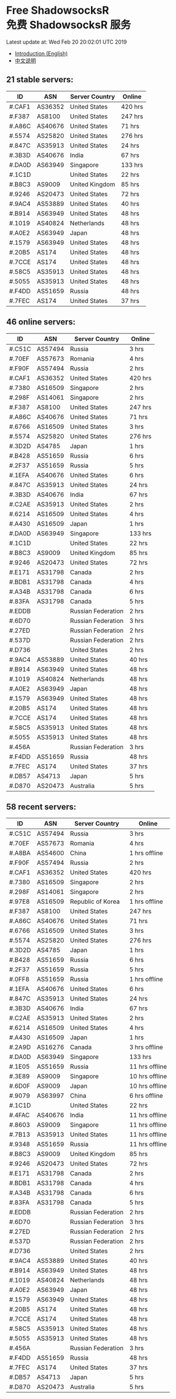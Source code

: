 # Free ShadowsocksR<br>免费 ShadowsocksR 服务

Latest update at: Wed Feb 20 20:02:01 UTC 2019

- [Introduction (English)](https://vision-network.readthedocs.io/en/latest/autossr/autossr.html)
- [中文说明](https://vision-network.readthedocs.io/zh_CN/latest/autossr/autossr.html)


## 21 stable servers:

| ID | ASN | Server Country | Online |
| ------ | ------ | ------ | ------ |
| #.CAF1 | AS36352 | United States | 420 hrs |
| #.F387 | AS8100 | United States | 247 hrs |
| #.A86C | AS40676 | United States | 71 hrs |
| #.5574 | AS25820 | United States | 276 hrs |
| #.847C | AS35913 | United States | 24 hrs |
| #.3B3D | AS40676 | India | 67 hrs |
| #.DA0D | AS63949 | Singapore | 133 hrs |
| #.1C1D |  | United States | 22 hrs |
| #.B8C3 | AS9009 | United Kingdom | 85 hrs |
| #.9246 | AS20473 | United States | 72 hrs |
| #.9AC4 | AS53889 | United States | 40 hrs |
| #.B914 | AS63949 | United States | 48 hrs |
| #.1019 | AS40824 | Netherlands | 48 hrs |
| #.A0E2 | AS63949 | Japan | 48 hrs |
| #.1579 | AS63949 | United States | 48 hrs |
| #.20B5 | AS174 | United States | 48 hrs |
| #.7CCE | AS174 | United States | 48 hrs |
| #.58C5 | AS35913 | United States | 48 hrs |
| #.5055 | AS35913 | United States | 48 hrs |
| #.F4DD | AS51659 | Russia | 48 hrs |
| #.7FEC | AS174 | United States | 37 hrs |

## 46 online servers:

| ID | ASN | Server Country | Online |
| ------ | ------ | ------ | ------ |
| #.C51C | AS57494 | Russia | 3 hrs |
| #.70EF | AS57673 | Romania | 4 hrs |
| #.F90F | AS57494 | Russia | 2 hrs |
| #.CAF1 | AS36352 | United States | 420 hrs |
| #.7380 | AS16509 | Singapore | 2 hrs |
| #.298F | AS14061 | Singapore | 2 hrs |
| #.F387 | AS8100 | United States | 247 hrs |
| #.A86C | AS40676 | United States | 71 hrs |
| #.6766 | AS16509 | United States | 3 hrs |
| #.5574 | AS25820 | United States | 276 hrs |
| #.3D2D | AS4785 | Japan | 1 hrs |
| #.B428 | AS51659 | Russia | 6 hrs |
| #.2F37 | AS51659 | Russia | 5 hrs |
| #.1EFA | AS40676 | United States | 6 hrs |
| #.847C | AS35913 | United States | 24 hrs |
| #.3B3D | AS40676 | India | 67 hrs |
| #.C2AE | AS35913 | United States | 2 hrs |
| #.6214 | AS16509 | United States | 4 hrs |
| #.A430 | AS16509 | Japan | 1 hrs |
| #.DA0D | AS63949 | Singapore | 133 hrs |
| #.1C1D |  | United States | 22 hrs |
| #.B8C3 | AS9009 | United Kingdom | 85 hrs |
| #.9246 | AS20473 | United States | 72 hrs |
| #.E171 | AS31798 | Canada | 2 hrs |
| #.BDB1 | AS31798 | Canada | 4 hrs |
| #.A34B | AS31798 | Canada | 6 hrs |
| #.83FA | AS31798 | Canada | 5 hrs |
| #.EDDB |  | Russian Federation | 2 hrs |
| #.6D70 |  | Russian Federation | 3 hrs |
| #.27ED |  | Russian Federation | 2 hrs |
| #.537D |  | Russian Federation | 2 hrs |
| #.D736 |  | United States | 2 hrs |
| #.9AC4 | AS53889 | United States | 40 hrs |
| #.B914 | AS63949 | United States | 48 hrs |
| #.1019 | AS40824 | Netherlands | 48 hrs |
| #.A0E2 | AS63949 | Japan | 48 hrs |
| #.1579 | AS63949 | United States | 48 hrs |
| #.20B5 | AS174 | United States | 48 hrs |
| #.7CCE | AS174 | United States | 48 hrs |
| #.58C5 | AS35913 | United States | 48 hrs |
| #.5055 | AS35913 | United States | 48 hrs |
| #.456A |  | Russian Federation | 3 hrs |
| #.F4DD | AS51659 | Russia | 48 hrs |
| #.7FEC | AS174 | United States | 37 hrs |
| #.DB57 | AS4713 | Japan | 5 hrs |
| #.D870 | AS20473 | Australia | 5 hrs |

## 58 recent servers:

| ID | ASN | Server Country | Online |
| ------ | ------ | ------ | ------ |
| #.C51C | AS57494 | Russia | 3 hrs |
| #.70EF | AS57673 | Romania | 4 hrs |
| #.A8BA | AS54600 | China | 1 hrs offline |
| #.F90F | AS57494 | Russia | 2 hrs |
| #.CAF1 | AS36352 | United States | 420 hrs |
| #.7380 | AS16509 | Singapore | 2 hrs |
| #.298F | AS14061 | Singapore | 2 hrs |
| #.97E8 | AS16509 | Republic of Korea | 1 hrs offline |
| #.F387 | AS8100 | United States | 247 hrs |
| #.A86C | AS40676 | United States | 71 hrs |
| #.6766 | AS16509 | United States | 3 hrs |
| #.5574 | AS25820 | United States | 276 hrs |
| #.3D2D | AS4785 | Japan | 1 hrs |
| #.B428 | AS51659 | Russia | 6 hrs |
| #.2F37 | AS51659 | Russia | 5 hrs |
| #.0FF8 | AS51659 | Russia | 1 hrs offline |
| #.1EFA | AS40676 | United States | 6 hrs |
| #.847C | AS35913 | United States | 24 hrs |
| #.3B3D | AS40676 | India | 67 hrs |
| #.C2AE | AS35913 | United States | 2 hrs |
| #.6214 | AS16509 | United States | 4 hrs |
| #.A430 | AS16509 | Japan | 1 hrs |
| #.2A9D | AS16276 | Canada | 3 hrs offline |
| #.DA0D | AS63949 | Singapore | 133 hrs |
| #.1E05 | AS51659 | Russia | 11 hrs offline |
| #.3E89 | AS9009 | Singapore | 10 hrs offline |
| #.6D0F | AS9009 | Japan | 10 hrs offline |
| #.9079 | AS63997 | China | 6 hrs offline |
| #.1C1D |  | United States | 22 hrs |
| #.4FAC | AS40676 | India | 11 hrs offline |
| #.8603 | AS9009 | Singapore | 11 hrs offline |
| #.7B13 | AS35913 | United States | 11 hrs offline |
| #.9348 | AS51659 | Russia | 11 hrs offline |
| #.B8C3 | AS9009 | United Kingdom | 85 hrs |
| #.9246 | AS20473 | United States | 72 hrs |
| #.E171 | AS31798 | Canada | 2 hrs |
| #.BDB1 | AS31798 | Canada | 4 hrs |
| #.A34B | AS31798 | Canada | 6 hrs |
| #.83FA | AS31798 | Canada | 5 hrs |
| #.EDDB |  | Russian Federation | 2 hrs |
| #.6D70 |  | Russian Federation | 3 hrs |
| #.27ED |  | Russian Federation | 2 hrs |
| #.537D |  | Russian Federation | 2 hrs |
| #.D736 |  | United States | 2 hrs |
| #.9AC4 | AS53889 | United States | 40 hrs |
| #.B914 | AS63949 | United States | 48 hrs |
| #.1019 | AS40824 | Netherlands | 48 hrs |
| #.A0E2 | AS63949 | Japan | 48 hrs |
| #.1579 | AS63949 | United States | 48 hrs |
| #.20B5 | AS174 | United States | 48 hrs |
| #.7CCE | AS174 | United States | 48 hrs |
| #.58C5 | AS35913 | United States | 48 hrs |
| #.5055 | AS35913 | United States | 48 hrs |
| #.456A |  | Russian Federation | 3 hrs |
| #.F4DD | AS51659 | Russia | 48 hrs |
| #.7FEC | AS174 | United States | 37 hrs |
| #.DB57 | AS4713 | Japan | 5 hrs |
| #.D870 | AS20473 | Australia | 5 hrs |


